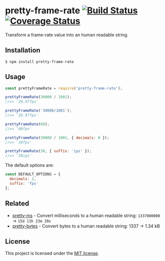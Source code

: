 # pretty-frame-rate [![Build Status][travis badge]][travis link] [![Coverage Status][coveralls badge]][coveralls link]

Transform a frame-rate value into an human readable string.

## Installation

```console
$ npm install pretty-frame-rate
```

## Usage

```js
const prettyFrameRate = require('pretty-frame-rate');

prettyFrameRate(30000 / 1001);
//=> '29.97fps'

prettyFrameRate('30000/1001');
//=> '29.97fps'

prettyFrameRate(60);
//=> '60fps'

prettyFrameRate(30000 / 1001, { decimals: 0 });
//=> '30fps'

prettyFrameRate(30, { suffix: 'ips' });
//=> '30ips'
```

The default options are:

```js
const DEFAULT_OPTIONS = {
  decimals: 2,
  suffix: 'fps'
};
```

## Related

- [pretty-ms][pretty-ms] - Convert milliseconds to a human readable string: 
`1337000000` → `15d 11h 23m 20s`
- [pretty-bytes][pretty-bytes] - Convert bytes to a human readable string: 
1337 → 1.34 kB

## License

This project is licensed under the [MIT license](LICENSE).

[travis badge]: https://travis-ci.com/dimitrinicolas/pretty-frame-rate.svg?branch=master
[travis link]: https://travis-ci.com/dimitrinicolas/pretty-frame-rate
[coveralls badge]: https://coveralls.io/repos/github/dimitrinicolas/pretty-frame-rate/badge.svg?branch=master
[coveralls link]: https://coveralls.io/github/dimitrinicolas/pretty-frame-rate?branch=master

[pretty-ms]: https://github.com/sindresorhus/pretty-ms
[pretty-bytes]: https://github.com/sindresorhus/pretty-bytes
